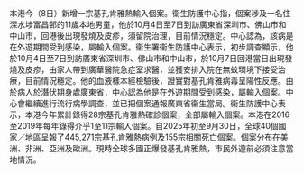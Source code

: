 本港今（8日）新增一宗基孔肯雅熱輸入個案。衞生防護中心指，個案涉及一名住深水埗富昌邨的11歲本地男童，他於10月4日至7日到訪廣東省深圳市、佛山市和中山市，回港後出現發燒及皮疹，須留院治理，目前情況穩定。中心認為，該病是在外遊期間受到感染，屬輸入個案。衞生署衞生防護中心表示，初步調查顯示，他於10月4日至7日到訪廣東省深圳市、佛山市和中山市，於10月7日回港當日出現發燒及皮疹，由家人帶到廣華醫院急症室求醫，並獲安排入院在無蚊環境下接受治療，目前情況穩定。他的血液樣本經檢驗後，證實對基孔肯雅病毒呈陽性反應。由於病人於潛伏期身處廣東省，中心認為他是在外遊期間受到感染，屬輸入個案。中心會繼續進行流行病學調查，並已把個案通報廣東省衞生當局。衞生防護中心表示，本港今年累計錄得28宗基孔肯雅熱確診個案，全部屬輸入個案。本港在2016至2019年每年錄得介乎1至11宗輸入個案。自2025年初至9月30日，全球40個國家／地區呈報了445,271宗基孔肯雅熱病例及155宗相關死亡個案。個案分布在美洲、非洲、亞洲及歐洲。現時全球多國正爆發基孔肯雅熱，市民外遊前必須注意當地情況。